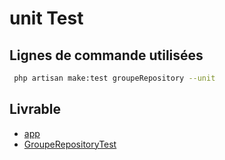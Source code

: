 # unit Test

##  Lignes de commande utilisées
```bash
 php artisan make:test groupeRepository --unit
```

## Livrable
-  [app](https://github.com/solicoders/Prototype_Achaou_Hamid/tree/develop/app)
-  [GroupeRepositoryTest](../app/tests/Unit/groupeRepositoryTest.php)
